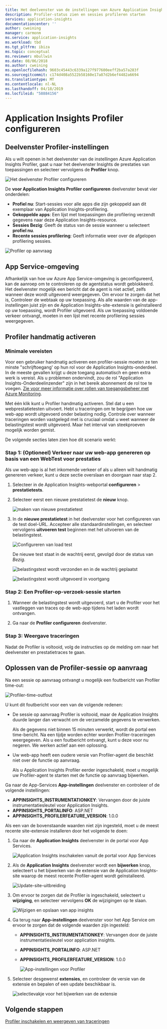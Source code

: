 ```yaml
---
title: Het deelvenster van de instellingen van Azure Application Insights Profiler gebruiken | Microsoft Docs
description: Profiler-status zien en sessies profileren starten
services: application-insights
documentationcenter: ''
author: cweining
manager: carmonm
ms.service: application-insights
ms.workload: tbd
ms.tgt_pltfrm: ibiza
ms.topic: conceptual
ms.reviewer: mbullwin
ms.date: 08/06/2018
ms.author: cweining
ms.openlocfilehash: 9603c45443c6339a127f977600eeff2ba57a283f
ms.sourcegitcommit: c174d408a5522b58160e17a87d2b6ef4482a6694
ms.translationtype: MT
ms.contentlocale: nl-NL
ms.lasthandoff: 04/18/2019
ms.locfileid: "58884156"
---
```

# <a name="configure-application-insights-profiler"></a>Application Insights Profiler configureren

## <a name="profiler-settings-pane"></a>Deelvenster Profiler-instellingen

Als u wilt openen in het deelvenster van de instellingen Azure Application Insights Profiler, gaat u naar het deelvenster Insights de prestaties van toepassingen en selecteer vervolgens de **Profiler** knop.

![Het deelvenster Profiler configureren][configure-profiler-entry]

De **voor Application Insights Profiler configureren** deelvenster bevat vier onderdelen: 
* **Profiel nu**: Start-sessies voor alle apps die zijn gekoppeld aan dit exemplaar van Application Insights-profilering.
* **Gekoppelde apps**: Een lijst met toepassingen die profilering verzendt gegevens naar deze Application Insights-resource.
* **Sessies Bezig**: Geeft de status van de sessie wanneer u selecteert **profiel nu**. 
* **Recente sessies profilering**: Geeft informatie weer over de afgelopen profilering sessies.

![Profiler op aanvraag][profiler-on-demand]

## <a name="app-service-environment"></a>App Service-omgeving
Afhankelijk van hoe uw Azure App Service-omgeving is geconfigureerd, kan de aanroep om te controleren op de agentstatus wordt geblokkeerd. Het deelvenster mogelijk een bericht dat de agent is niet actief, zelfs wanneer deze wordt uitgevoerd weergegeven. Om ervoor te zorgen dat het is, Controleer de webtaak op uw toepassing. Als alle waarden van de app-instellingen juist zijn en de Application Insights-site-extensie is geïnstalleerd op uw toepassing, wordt Profiler uitgevoerd. Als uw toepassing voldoende verkeer ontvangt, moeten in een lijst met recente profilering sessies weergegeven.

## <a id="profileondemand"></a> Profiler handmatig activeren

### <a name="minimum-requirements"></a>Minimale vereisten 
Voor een gebruiker handmatig activeren een profiler-sessie moeten ze ten minste "schrijftoegang' op hun rol voor de Application Insights-onderdeel. In de meeste gevallen krijgt u deze toegang automatisch en geen extra werk is vereist. Als u problemen ondervindt, zou de rol "Application Insights-Onderdeelinzender" zijn in het bereik abonnement de rol toe te voegen. [Zie voor meer informatie over rollen van toegangsbeheer met Azure Monitoring](https://docs.microsoft.com/en-us/azure/azure-monitor/app/resources-roles-access-control).

Met één klik kunt u Profiler handmatig activeren. Stel dat u een webprestatietesten uitvoert. Hebt u traceringen om te begrijpen hoe uw web-app wordt uitgevoerd onder belasting nodig. Controle over wanneer traceringen worden vastgelegd met is cruciaal omdat u weet wanneer de belastingstest wordt uitgevoerd. Maar het interval van steekproeven mogelijk worden gemist.

De volgende secties laten zien hoe dit scenario werkt:

### <a name="step-1-optional-generate-traffic-to-your-web-app-by-starting-a-web-performance-test"></a>Stap 1: (Optioneel) Verkeer naar uw web-app genereren op basis van een WebTest voor prestaties

Als uw web-app is al het inkomende verkeer of als u alleen wilt handmatig genereren verkeer, kunt u deze sectie overslaan en doorgaan naar stap 2.

1. Selecteer in de Application Insights-webportal **configureren** > **prestatietests**. 

1. Selecteer eerst een nieuwe prestatietest de **nieuw** knop.

   ![maken van nieuwe prestatietest][create-performance-test]

1. In de **nieuwe prestatietest** in het deelvenster voor het configureren van de test doel-URL. Accepteer alle standaardinstellingen, en selecteer vervolgens **uitvoeren test** beginnen met het uitvoeren van de belastingstest.

    ![Configureren van load test][configure-performance-test]

    De nieuwe test staat in de wachtrij eerst, gevolgd door de status van *Bezig*.

    ![belastingstest wordt verzonden en in de wachtrij geplaatst][load-test-queued]

    ![belastingstest wordt uitgevoerd in voortgang][load-test-in-progress]

### <a name="step-2-start-a-profiler-on-demand-session"></a>Stap 2: Een Profiler-op-verzoek-sessie starten

1. Wanneer de belastingstest wordt uitgevoerd, start u de Profiler voor het vastleggen van traces op de web-app tijdens het laden wordt ontvangen.

1. Ga naar de **Profiler configureren** deelvenster.


### <a name="step-3-view-traces"></a>Stap 3: Weergave traceringen

Nadat de Profiler is voltooid, volg de instructies op de melding om naar het deelvenster en prestatietraces te gaan.

## <a name="troubleshoot-the-profiler-on-demand-session"></a>Oplossen van de Profiler-sessie op aanvraag

Na een sessie op aanvraag ontvangt u mogelijk een foutbericht van Profiler time-out:

![Profiler-time-outfout][profiler-timeout]

U kunt dit foutbericht voor een van de volgende redenen:

* De sessie op aanvraag Profiler is voltooid, maar de Application Insights duurde langer dan verwacht om de verzamelde gegevens te verwerken.  

  Als de gegevens niet binnen 15 minuten verwerkt, wordt de portal een time-bericht. Na een tijdje worden echter worden Profiler-traceringen weergegeven. Als u een foutbericht ontvangt, kunt u deze voor nu negeren. We werken actief aan een oplossing.

* Uw web-app heeft een oudere versie van Profiler-agent die beschikt niet over de functie op aanvraag.  

  Als u Application Insights Profiler eerder ingeschakeld, moet u mogelijk uw Profiler-agent te starten met de functie op aanvraag bijwerken.
  
Ga naar de App-Services **App-instellingen** deelvenster en controleer of de volgende instellingen:
* **APPINSIGHTS_INSTRUMENTATIONKEY**: Vervangen door de juiste instrumentatiesleutel voor Application Insights.
* **APPINSIGHTS_PORTALINFO**: ASP.NET
* **APPINSIGHTS_PROFILERFEATURE_VERSION**: 1.0.0

Als een van de bovenstaande waarden niet zijn ingesteld, moet u de meest recente site-extensie installeren door het volgende te doen:

1. Ga naar de **Application Insights** deelvenster in de portal voor App Services.

    ![Application Insights inschakelen vanuit de portal voor App Services][enable-app-insights]

1. Als de **Application Insights** deelvenster wordt een **bijwerken** knop, selecteert u het bijwerken van de extensie van de Application Insights-site waarop de meest recente Profiler-agent wordt geïnstalleerd.

    ![Update-site-uitbreiding][update-site-extension]

1. Om ervoor te zorgen dat de Profiler is ingeschakeld, selecteert u **wijziging**, en selecteer vervolgens **OK** de wijzigingen op te slaan.

    ![Wijzigen en opslaan van app insights][change-and-save-appinsights]

1. Ga terug naar **App-instellingen** deelvenster voor het App Service om ervoor te zorgen dat de volgende waarden zijn ingesteld:
   * **APPINSIGHTS_INSTRUMENTATIONKEY**: Vervangen door de juiste instrumentatiesleutel voor application insights.
   * **APPINSIGHTS_PORTALINFO**: ASP.NET 
   * **APPINSIGHTS_PROFILERFEATURE_VERSION**: 1.0.0

     ![App-instellingen voor Profiler][app-settings-for-profiler]

1. Selecteer desgewenst **extensies**, en controleer de versie van de extensie en bepalen of een update beschikbaar is.

    ![selectievakje voor het bijwerken van de extensie][check-for-extension-update]

## <a name="next-steps"></a>Volgende stappen
[Profiler inschakelen en weergeven van traceringen](profiler-overview.md?toc=/azure/azure-monitor/toc.json)

[profiler-on-demand]: ./media/profiler-settings/Profiler-on-demand.png
[configure-profiler-entry]: ./media/profiler-settings/configure-profiler-entry.png
[create-performance-test]: ./media/profiler-settings/new-performance-test.png
[configure-performance-test]: ./media/profiler-settings/configure-performance-test.png
[load-test-queued]: ./media/profiler-settings/load-test-queued.png
[load-test-in-progress]: ./media/profiler-settings/load-test-inprogress.png
[enable-app-insights]: ./media/profiler-settings/enable-app-insights-blade-01.png
[update-site-extension]: ./media/profiler-settings/update-site-extension-01.png
[change-and-save-appinsights]: ./media/profiler-settings/change-and-save-appinsights-01.png
[app-settings-for-profiler]: ./media/profiler-settings/appsettings-for-profiler-01.png
[check-for-extension-update]: ./media/profiler-settings/check-extension-update-01.png
[profiler-timeout]: ./media/profiler-settings/profiler-timeout.png
